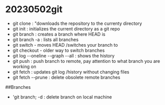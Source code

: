 # 20230502git

- git clone <URL>: "downloads the repository to the currenty directory
- git init : initializes the current directory as a git repo
- git branch <NAME> : creates a branch where HEAD is
- git branch -a : lists all branches
- git switch <NAME> - moves HEAD /switches your branch to <NAME>
- git checkout <NAME> - older way to switch branches
- git log --oneline --graph --all : shows the history 
- git push <REMOTE> <BRANCH> : push branch to remote, pay attention to what branch you are working on
- git fetch : updates git log /history without changing files
- git fetch --prune : delete obsolete remote branches

##Branches
- 'git branch; -d <NAME>: delete branch on local machine
